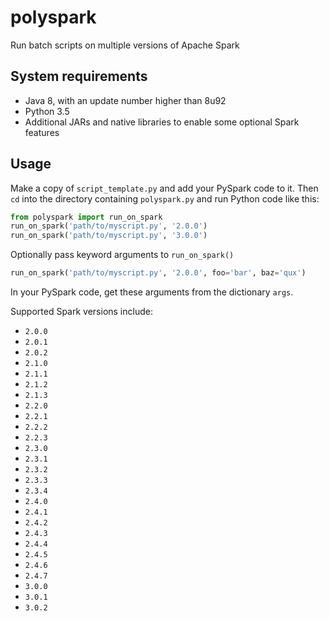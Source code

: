 # polyspark
Run batch scripts on multiple versions of Apache Spark

## System requirements
- Java 8, with an update number higher than 8u92
- Python 3.5
- Additional JARs and native libraries to enable some optional Spark features

## Usage
Make a copy of `script_template.py` and add your PySpark code to it. Then `cd` into the directory containing `polyspark.py` and run Python code like this:
```python
from polyspark import run_on_spark
run_on_spark('path/to/myscript.py', '2.0.0')
run_on_spark('path/to/myscript.py', '3.0.0')
```
Optionally pass keyword arguments to `run_on_spark()`
```python
run_on_spark('path/to/myscript.py', '2.0.0', foo='bar', baz='qux')
```
In your PySpark code, get these arguments from the dictionary `args`.

Supported Spark versions include:
- `2.0.0`
- `2.0.1`
- `2.0.2`
- `2.1.0`
- `2.1.1`
- `2.1.2`
- `2.1.3`
- `2.2.0`
- `2.2.1`
- `2.2.2`
- `2.2.3`
- `2.3.0`
- `2.3.1`
- `2.3.2`
- `2.3.3`
- `2.3.4`
- `2.4.0`
- `2.4.1`
- `2.4.2`
- `2.4.3`
- `2.4.4`
- `2.4.5`
- `2.4.6`
- `2.4.7`
- `3.0.0`
- `3.0.1`
- `3.0.2`
